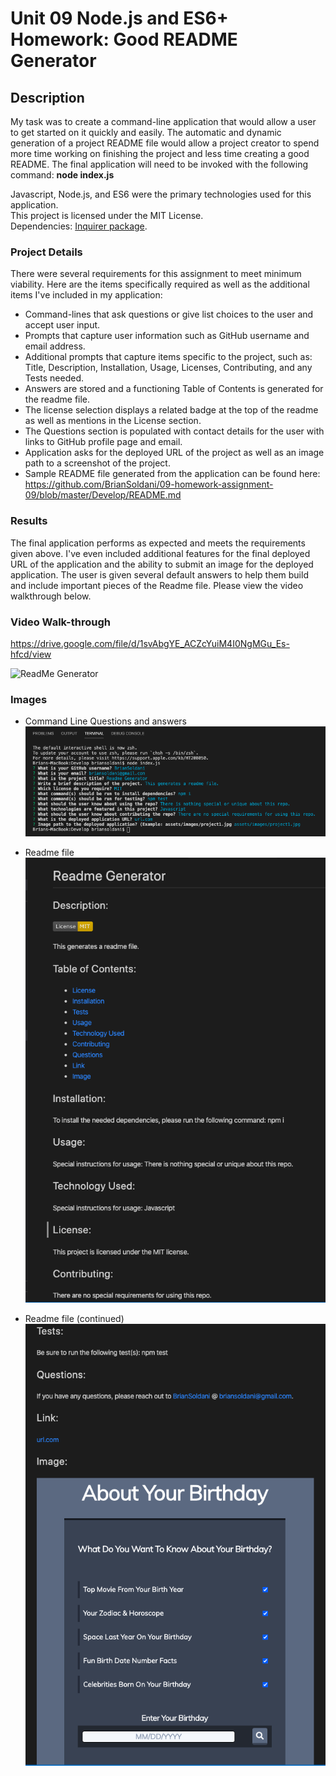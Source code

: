 # Unit 09 Node.js and ES6+ Homework: Good README Generator

## Description

My task was to create a command-line application that would allow a user to get started on it quickly and easily. The automatic and dynamic generation of a project README file would allow a project creator to spend more time working on finishing the project and less time creating a good README. The final application will need to be invoked with the following command: **node index.js**<br>

Javascript, Node.js, and ES6 were the primary technologies used for this application.<br>
This project is licensed under the MIT License.<br>
Dependencies: [Inquirer package](https://www.npmjs.com/package/inquirer).<br>


### Project Details

There were several requirements for this assignment to meet minimum viability. Here are the items specifically required as well as the additional items I've included in my application:

- Command-lines that ask questions or give list choices to the user and accept user input.
- Prompts that capture user information such as GitHub username and email address.
- Additional prompts that capture items specific to the project, such as: Title, Description, Installation, Usage, Licenses, Contributing, and any Tests needed.
- Answers are stored and a functioning Table of Contents is generated for the readme file.
- The license selection displays a related badge at the top of the readme as well as mentions in the License section.
- The Questions section is populated with contact details for the user with links to GitHub profile page and email.
- Application asks for the deployed URL of the project as well as an image path to a screenshot of the project.
- Sample README file generated from the application can be found here: https://github.com/BrianSoldani/09-homework-assignment-09/blob/master/Develop/README.md


### Results

The final application performs as expected and meets the requirements given above. I've even included additional features for the final deployed URL of the application and the ability to submit an image for the deployed application. The user is given several default answers to help them build and include important pieces of the Readme file. Please view the video walkthrough below.

### Video Walk-through

https://drive.google.com/file/d/1svAbgYE_ACZcYuiM4I0NgMGu_Es-hfcd/view

![ReadMe Generator](develop/assets/images/readme_generator.gif) 


### Images

- Command Line Questions and answers<br>
![ReadMe Generator](develop/assets/images/command.jpg) 

- Readme file<br>
![ReadMe Generator](develop/assets/images/readme1.jpg) 

- Readme file (continued)<br>
![ReadMe Generator](develop/assets/images/readme2.jpg) 